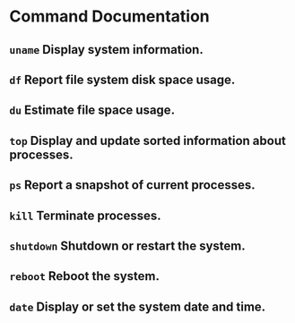 # Command Documentation

## `uname` Display system information.

## `df` Report file system disk space usage.

## `du` Estimate file space usage.

## `top` Display and update sorted information about processes.

## `ps` Report a snapshot of current processes.

## `kill` Terminate processes.

## `shutdown` Shutdown or restart the system.

## `reboot` Reboot the system.

## `date` Display or set the system date and time.
